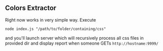 ## Colors Extractor

Right now works in very simple way. Execute

    node index.js "/path/to/folder/containing/css"

and you'll launch server which will recursively process all css files in provided dir and 
display report when someone GETs `http://hostname:9999/`
